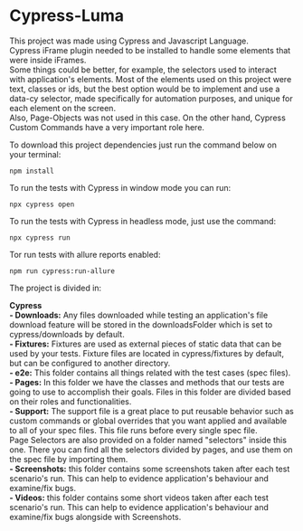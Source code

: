 # Cypress-Luma

This project was made using Cypress and Javascript Language. <br />
Cypress iFrame plugin needed to be installed to handle some elements that were inside iFrames. <br />
Some things could be better, for example, the selectors used to interact with application's elements. Most of the elements used on this project were text, classes or ids, but the best option would be to implement and use a data-cy selector, made specifically for automation purposes, and unique for each element on the screen. <br />
Also, Page-Objects was not used in this case. On the other hand, Cypress Custom Commands have a very important role here.

To download this project dependencies just run the command below on your terminal:

```
npm install
```

To run the tests with Cypress in window mode you can run:

```
npx cypress open
```

To run the tests with Cypress in headless mode, just use the command:

```
npx cypress run
```

Tor run tests with allure reports enabled:

```
npm run cypress:run-allure
```

The project is divided in:

**Cypress**<br />
**- Downloads:** Any files downloaded while testing an application's file download feature will be stored in the downloadsFolder which is set to cypress/downloads by default.<br />
**- Fixtures:** Fixtures are used as external pieces of static data that can be used by your tests. Fixture files are located in cypress/fixtures by default, but can be configured to another directory.<br />
**- e2e:** This folder contains all things related with the test cases (spec files).<br />
**- Pages:** In this folder we have the classes and methods that our tests are going to use to accomplish their goals. Files in this folder are divided based on their roles and functionalities.<br />
**- Support:** The support file is a great place to put reusable behavior such as custom commands or global overrides that you want applied and available to all of your spec files. This file runs before every single spec file.<br />
Page Selectors are also provided on a folder named "selectors" inside this one. There you can find all the selectors divided by pages, and use them on the spec file by importing them.<br />
**- Screenshots:** this folder contains some screenshots taken after each test scenario's run. This can help to evidence 
application's behaviour and examine/fix bugs. <br />
**- Videos:** this folder contains some short videos taken after each test scenario's run. This can help to evidence 
application's behaviour and examine/fix bugs alongside with Screenshots.
